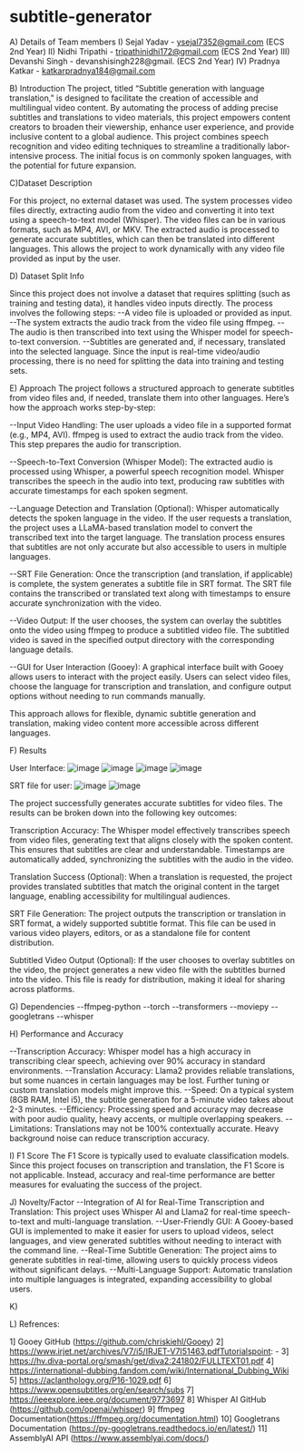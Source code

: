 # subtitle-generator #
A) Details of Team members
I) Sejal Yadav - ysejal7352@gmail.com (ECS 2nd Year)
II) Nidhi Tripathi - tripathinidhi172@gmail.com (ECS 2nd Year)
III) Devanshi Singh - devanshisingh228@gmail. (ECS 2nd Year)
IV) Pradnya Katkar - katkarpradnya184@gmail.com

B) Introduction
The project, titled “Subtitle generation with language translation," is designed to facilitate the creation of accessible and multilingual video content. By automating the process of adding precise subtitles and translations to video materials, this project empowers content creators to broaden their viewership, enhance user experience, and provide inclusive content to a global audience. This project combines speech recognition and video editing techniques to streamline a traditionally labor-intensive process. The initial focus is on commonly spoken languages, with the potential for future expansion.

C)Dataset Description

For this project, no external dataset was used. The system processes video files directly, extracting audio from the video and converting it into text using a speech-to-text model (Whisper). The video files can be in various formats, such as MP4, AVI, or MKV. The extracted audio is processed to generate accurate subtitles, which can then be translated into different languages. This allows the project to work dynamically with any video file provided as input by the user.

D) Dataset Split Info

Since this project does not involve a dataset that requires splitting (such as training and testing data), it handles video inputs directly. The process involves the following steps:
--A video file is uploaded or provided as input.
--The system extracts the audio track from the video file using ffmpeg.
--The audio is then transcribed into text using the Whisper model for speech-to-text conversion.
--Subtitles are generated and, if necessary, translated into the selected language.
Since the input is real-time video/audio processing, there is no need for splitting the data into training and testing sets.

E) Approach
The project follows a structured approach to generate subtitles from video files and, if needed, translate them into other languages. Here’s how the approach works step-by-step:

--Input Video Handling:
The user uploads a video file in a supported format (e.g., MP4, AVI).
ffmpeg is used to extract the audio track from the video. This step prepares the audio for transcription.

--Speech-to-Text Conversion (Whisper Model):
The extracted audio is processed using Whisper, a powerful speech recognition model.
Whisper transcribes the speech in the audio into text, producing raw subtitles with accurate timestamps for each spoken segment.

--Language Detection and Translation (Optional):
Whisper automatically detects the spoken language in the video.
If the user requests a translation, the project uses a LLaMA-based translation model to convert the transcribed text into the target language.
The translation process ensures that subtitles are not only accurate but also accessible to users in multiple languages.

--SRT File Generation:
Once the transcription (and translation, if applicable) is complete, the system generates a subtitle file in SRT format.
The SRT file contains the transcribed or translated text along with timestamps to ensure accurate synchronization with the video.

--Video Output:
If the user chooses, the system can overlay the subtitles onto the video using ffmpeg to produce a subtitled video file.
The subtitled video is saved in the specified output directory with the corresponding language details.

--GUI for User Interaction (Gooey):
A graphical interface built with Gooey allows users to interact with the project easily.
Users can select video files, choose the language for transcription and translation, and configure output options without needing to run commands manually.

This approach allows for flexible, dynamic subtitle generation and translation, making video content more accessible across different languages.


F) Results

User Interface: 
![image](https://github.com/user-attachments/assets/c09c8652-7e3e-4843-bdca-b983333f4238)
![image](https://github.com/user-attachments/assets/fae26aa3-074b-404a-ac54-3f71a8c284fb)
![image](https://github.com/user-attachments/assets/1ebaa3f7-e528-4f7c-aa2d-5dcf20ec8229)
![image](https://github.com/user-attachments/assets/b9b58cb9-2b60-4766-9622-6e90c9d7adeb)

SRT file for user:
![image](https://github.com/user-attachments/assets/9cb5d664-e724-49e2-8047-b80e9b6858cf)
![image](https://github.com/user-attachments/assets/5ba774a8-671e-4a47-9ee9-bccfe718aa8c)

The project successfully generates accurate subtitles for video files. The results can be broken down into the following key outcomes:

Transcription Accuracy:
The Whisper model effectively transcribes speech from video files, generating text that aligns closely with the spoken content. This ensures that subtitles are clear and understandable.
Timestamps are automatically added, synchronizing the subtitles with the audio in the video.

Translation Success (Optional):
When a translation is requested, the project provides translated subtitles that match the original content in the target language, enabling accessibility for multilingual audiences.

SRT File Generation:
The project outputs the transcription or translation in SRT format, a widely supported subtitle format. This file can be used in various video players, editors, or as a standalone file for content distribution.

Subtitled Video Output (Optional):
If the user chooses to overlay subtitles on the video, the project generates a new video file with the subtitles burned into the video. This file is ready for distribution, making it ideal for sharing across platforms.

G) Dependencies
--ffmpeg-python
--torch
--transformers
--moviepy
--googletrans
--whisper

H) Performance and Accuracy

--Transcription Accuracy: Whisper model has a high accuracy in transcribing clear speech, achieving over 90% accuracy in standard environments.
--Translation Accuracy: Llama2 provides reliable translations, but some nuances in certain languages may be lost. Further tuning or custom translation models might improve this.
--Speed: On a typical system (8GB RAM, Intel i5), the subtitle generation for a 5-minute video takes about 2-3 minutes.
--Efficiency: Processing speed and accuracy may decrease with poor audio quality, heavy accents, or multiple overlapping speakers.
--Limitations: Translations may not be 100% contextually accurate. Heavy background noise can reduce transcription accuracy.

I) F1 Score
The F1 Score is typically used to evaluate classification models. Since this project focuses on transcription and translation, the F1 Score is not applicable. Instead, accuracy and real-time performance are better measures for evaluating the success of the project.

J) Novelty/Factor
--Integration of AI for Real-Time Transcription and Translation: This project uses Whisper AI and Llama2 for real-time speech-to-text and multi-language translation.
--User-Friendly GUI: A Gooey-based GUI is implemented to make it easier for users to upload videos, select languages, and view generated subtitles without needing to interact with the command line.
--Real-Time Subtitle Generation: The project aims to generate subtitles in real-time, allowing users to quickly process videos without significant delays.
--Multi-Language Support: Automatic translation into multiple languages is integrated, expanding accessibility to global users.

K) 


L) Refrences:

1] Gooey GitHub (https://github.com/chriskiehl/Gooey)
2]	https://www.irjet.net/archives/V7/i5/IRJET-V7I51463.pdfTutorialspoint: - 
3]	https://hv.diva-portal.org/smash/get/diva2:241802/FULLTEXT01.pdf 
4]	https://international-dubbing.fandom.com/wiki/International_Dubbing_Wiki 
5]	https://aclanthology.org/P16-1029.pdf 
6]	https://www.opensubtitles.org/en/search/subs 
7]	https://ieeexplore.ieee.org/document/9773697 
8]  Whisper AI GitHub (https://github.com/openai/whisper)
9] ffmpeg Documentation(https://ffmpeg.org/documentation.html)
10] Googletrans Documentation (https://py-googletrans.readthedocs.io/en/latest/)
11] AssemblyAI API (https://www.assemblyai.com/docs/)

